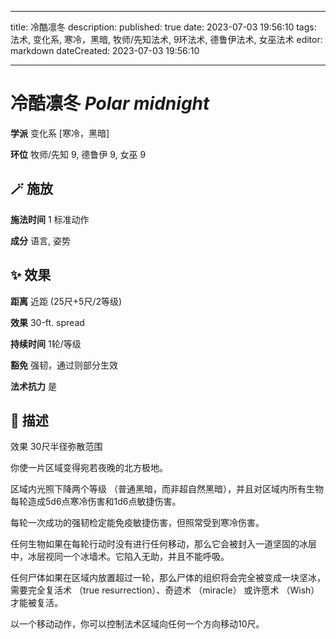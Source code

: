 
---
title: 冷酷凛冬
description: 
published: true
date: 2023-07-03 19:56:10
tags: 法术, 变化系, 寒冷，黑暗, 牧师/先知法术, 9环法术, 德鲁伊法术, 女巫法术
editor: markdown
dateCreated: 2023-07-03 19:56:10

---

# **冷酷凛冬** *Polar midnight*

**学派** 变化系 \[寒冷，黑暗\] 

**环位** 牧师/先知 9, 德鲁伊 9, 女巫 9

## 🪄 施放

**施法时间** 1 标准动作

**成分** 语言, 姿势

## ✨ 效果  

**距离** 近距 (25尺+5尺/2等级) 

**效果** 30-ft. spread 

**持续时间** 1轮/等级 

**豁免** 强韧，通过则部分生效

**法术抗力** 是

## 📖 描述

效果          30尺半径弥散范围

你使一片区域变得宛若夜晚的北方极地。

区域内光照下降两个等级 （普通黑暗，而非超自然黑暗），并且对区域内所有生物每轮造成5d6点寒冷伤害和1d6点敏捷伤害。

每轮一次成功的强韧检定能免疫敏捷伤害，但照常受到寒冷伤害。

任何生物如果在每轮行动时没有进行任何移动，那么它会被封入一道坚固的冰层中，冰层视同一个冰墙术。它陷入无助，并且不能呼吸。

任何尸体如果在区域内放置超过一轮，那么尸体的组织将会完全被变成一块坚冰，需要完全复活术 （true resurrection）、奇迹术 （miracle） 或许愿术 （Wish） 才能被复活。

以一个移动动作，你可以控制法术区域向任何一个方向移动10尺。
    